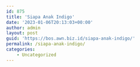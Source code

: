 ```yaml
---
id: 875
title: 'Siapa Anak Indigo'
date: '2023-01-06T20:13:03+00:00'
author: admin
layout: post
guid: 'https://bos.awn.biz.id/siapa-anak-indigo/'
permalink: /siapa-anak-indigo/
categories:
    - Uncategorized
---
```


